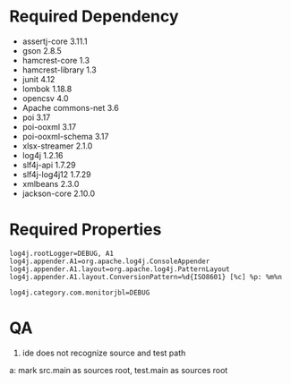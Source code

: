 # Required Dependency

- assertj-core 3.11.1
- gson 2.8.5
- hamcrest-core 1.3
- hamcrest-library 1.3
- junit 4.12
- lombok 1.18.8
- opencsv 4.0
- Apache commons-net 3.6
- poi 3.17
- poi-ooxml 3.17
- poi-ooxml-schema 3.17
- xlsx-streamer 2.1.0
- log4j 1.2.16
- slf4j-api 1.7.29
- slf4j-log4j12 1.7.29
- xmlbeans 2.3.0
- jackson-core 2.10.0

# Required Properties

```properties
log4j.rootLogger=DEBUG, A1
log4j.appender.A1=org.apache.log4j.ConsoleAppender
log4j.appender.A1.layout=org.apache.log4j.PatternLayout
log4j.appender.A1.layout.ConversionPattern=%d{ISO8601} [%c] %p: %m%n

log4j.category.com.monitorjbl=DEBUG
```

# QA

1. ide does not recognize source and test path

a: mark src.main as sources root, test.main as sources root